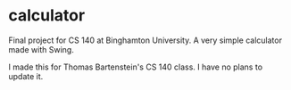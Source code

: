 # calculator
Final project for CS 140 at Binghamton University. A very simple calculator made with Swing.

I made this for Thomas Bartenstein's CS 140 class. I have no plans to update it.
